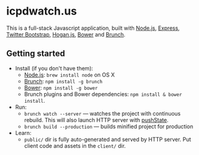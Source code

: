 # icpdwatch.us

This is a full-stack Javascript application, built with [Node.js](http://nodejs.org), [Express](http://expressjs.com/), [Twitter Bootstrap](http://getbootstrap.com/), [Hogan.js](http://twitter.github.io/hogan.js/), [Bower](http://bower.io) and [Brunch](http://brunch.io).

## Getting started
* Install (if you don't have them):
    * [Node.js](http://nodejs.org): `brew install node` on OS X
    * [Brunch](http://brunch.io): `npm install -g brunch`
    * [Bower](http://bower.io): `npm install -g bower`
    * Brunch plugins and Bower dependencies: `npm install & bower install`.
* Run:
    * `brunch watch --server` — watches the project with continuous rebuild. This will also launch HTTP server with [pushState](https://developer.mozilla.org/en-US/docs/Web/Guide/API/DOM/Manipulating_the_browser_history).
    * `brunch build --production` — builds minified project for production
* Learn:
    * `public/` dir is fully auto-generated and served by HTTP server.  Put client code and assets in the `client/` dir.
